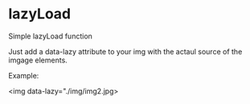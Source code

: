 # lazyLoad
Simple lazyLoad function

Just add a data-lazy attribute to your img with the actaul source of the imgage elements.

Example:


<img data-lazy="./img/img2.jpg>
